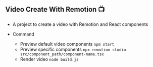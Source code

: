## Video Create With Remotion 📺

- A project to create a video with Remotion and React components

- Command
  - Preview default video components ```npm start```
  - Preview specific components ```npx remotion studio src/component_path/component-name.tsx``` 
  - Render video ```node build.js```